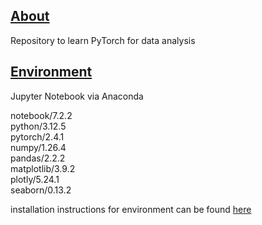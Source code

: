 ## <u> About </u>
Repository to learn PyTorch for data analysis  

## <u> Environment </u>
Jupyter Notebook via Anaconda  

notebook/7.2.2  
python/3.12.5  
pytorch/2.4.1  
numpy/1.26.4  
pandas/2.2.2  
matplotlib/3.9.2  
plotly/5.24.1  
seaborn/0.13.2

installation instructions for environment can be found [here](setup_env.md) 


